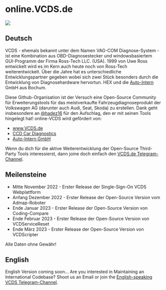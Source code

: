 # online.VCDS.de
<a href="https://www.youtube.com/channel/UCMCW9wlhD3Wyv4_E3j2r83A/videos"><img src="https://img.shields.io/youtube/channel/subscribers/UCMCW9wlhD3Wyv4_E3j2r83A?style=social"/></a>
## Deutsch
VCDS - ehemals bekannt unter dem Namen VAG-COM Diagnose-System - ist eine Kombination aus OBD-Diagnosestecker und windowsbasiertem GUI-Programm der Firma Ross-Tech LLC. (USA).
1999 von Uwe Ross entwickelt wird es im Kern auch heute noch von Ross-Tech weiterentwickelt. 
Über die Jahre hat es unterschiedliche Entwicklungspartner gegeben wobei sich zwei Stück besonders durch die Entwicklung von Diagnosehardware hervortun. 
HEX und die <a href="https://www.auto-intern.de/shop/">Auto-Intern</a> GmbH aus Bochum.


Diese Github-Organisation ist der Versuch eine Open-Source Community für Erweiterungstools für das meistverkaufte Fahrzeugdiagnoseprodukt der Volkswagen AG (darunter auch Audi, Seat, Skoda) zu erstellen.
Dank geht insbesondere an <a href="https://github.com/hadez16">@hadez16</a> für den Aufschlag, den er mit seinen Tools hingelegt hat!
online-VCDS wird gefördert von:
* <a href="http://VCDS.de">www.VCDS.de</a>
* <a href="http://car-diagnostics.de">CCD Car Diagnostics</a>
* <a href="http://auto-intern.de/shop">Auto-Intern GmbH</a>

Wenn du dich für die aktive Weiterentwicklung der Open-Source Third-Party Tools interessierst, dann joine doch einfach den <a href="http://dechat.vcds.de">VCDS.de Telegram-Channel</a>.

## Meilensteine
* Mitte November 2022 - Erster Release der Single-Sign-On VCDS Webplattform
* Anfang Dezember 2022 - Erster Release der Open-Source Version vom Admap-Roboter
* Ende Januar 2023 - Erster Release der Open-Source Version von Coding-Compare
* Ende Februar 2023 - Erster Release der Open-Source Version von VCDServiceReset
* Ende März 2023 - Erster Release der Open-Source Version von VCDScripter

Alle Daten ohne Gewähr!

## English
English Version coming soon...
Are you interested in Maintaining an International Codebase? Shoot us an Email or join the <a href="http://enchat.vcds.de">English-speaking VCDS Telegram-Channel</a>.
